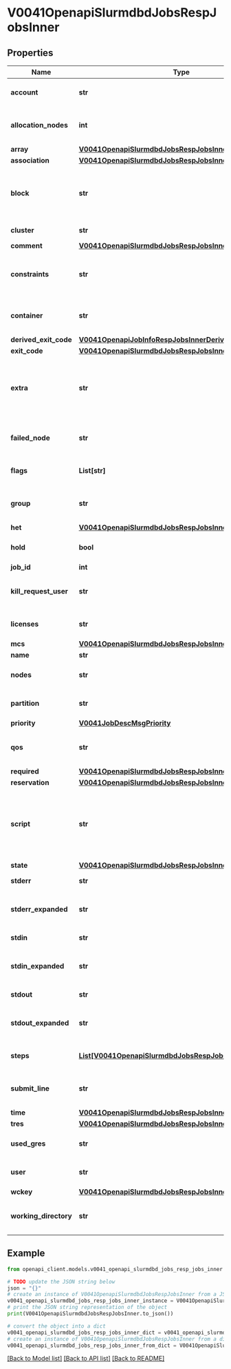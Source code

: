 # V0041OpenapiSlurmdbdJobsRespJobsInner


## Properties

Name | Type | Description | Notes
------------ | ------------- | ------------- | -------------
**account** | **str** | Account the job ran under | [optional] 
**allocation_nodes** | **int** | List of nodes allocated to the job | [optional] 
**array** | [**V0041OpenapiSlurmdbdJobsRespJobsInnerArray**](V0041OpenapiSlurmdbdJobsRespJobsInnerArray.md) |  | [optional] 
**association** | [**V0041OpenapiSlurmdbdJobsRespJobsInnerAssociation**](V0041OpenapiSlurmdbdJobsRespJobsInnerAssociation.md) |  | [optional] 
**block** | **str** | The name of the block to be used (used with Blue Gene systems) | [optional] 
**cluster** | **str** | Cluster name | [optional] 
**comment** | [**V0041OpenapiSlurmdbdJobsRespJobsInnerComment**](V0041OpenapiSlurmdbdJobsRespJobsInnerComment.md) |  | [optional] 
**constraints** | **str** | Feature(s) the job requested as a constraint | [optional] 
**container** | **str** | Absolute path to OCI container bundle | [optional] 
**derived_exit_code** | [**V0041OpenapiJobInfoRespJobsInnerDerivedExitCode**](V0041OpenapiJobInfoRespJobsInnerDerivedExitCode.md) |  | [optional] 
**exit_code** | [**V0041OpenapiSlurmdbdJobsRespJobsInnerExitCode**](V0041OpenapiSlurmdbdJobsRespJobsInnerExitCode.md) |  | [optional] 
**extra** | **str** | Arbitrary string used for node filtering if extra constraints are enabled | [optional] 
**failed_node** | **str** | Name of node that caused job failure | [optional] 
**flags** | **List[str]** | Flags associated with the job | [optional] 
**group** | **str** | Group ID of the user that owns the job | [optional] 
**het** | [**V0041OpenapiSlurmdbdJobsRespJobsInnerHet**](V0041OpenapiSlurmdbdJobsRespJobsInnerHet.md) |  | [optional] 
**hold** | **bool** | Hold (true) or release (false) job | [optional] 
**job_id** | **int** | Job ID | [optional] 
**kill_request_user** | **str** | User ID that requested termination of the job | [optional] 
**licenses** | **str** | License(s) required by the job | [optional] 
**mcs** | [**V0041OpenapiSlurmdbdJobsRespJobsInnerMcs**](V0041OpenapiSlurmdbdJobsRespJobsInnerMcs.md) |  | [optional] 
**name** | **str** | Job name | [optional] 
**nodes** | **str** | Node(s) allocated to the job | [optional] 
**partition** | **str** | Partition assigned to the job | [optional] 
**priority** | [**V0041JobDescMsgPriority**](V0041JobDescMsgPriority.md) |  | [optional] 
**qos** | **str** | Quality of Service assigned to the job | [optional] 
**required** | [**V0041OpenapiSlurmdbdJobsRespJobsInnerRequired**](V0041OpenapiSlurmdbdJobsRespJobsInnerRequired.md) |  | [optional] 
**reservation** | [**V0041OpenapiSlurmdbdJobsRespJobsInnerReservation**](V0041OpenapiSlurmdbdJobsRespJobsInnerReservation.md) |  | [optional] 
**script** | **str** | Job batch script; only the first component in a HetJob is populated or honored | [optional] 
**state** | [**V0041OpenapiSlurmdbdJobsRespJobsInnerState**](V0041OpenapiSlurmdbdJobsRespJobsInnerState.md) |  | [optional] 
**stderr** | **str** | Path to stderr file | [optional] 
**stderr_expanded** | **str** | Job stderr with expanded fields | [optional] 
**stdin** | **str** | Path to stdin file | [optional] 
**stdin_expanded** | **str** | Job stdin with expanded fields | [optional] 
**stdout** | **str** | Path to stdout file | [optional] 
**stdout_expanded** | **str** | Job stdout with expanded fields | [optional] 
**steps** | [**List[V0041OpenapiSlurmdbdJobsRespJobsInnerStepsInner]**](V0041OpenapiSlurmdbdJobsRespJobsInnerStepsInner.md) | Individual steps in the job | [optional] 
**submit_line** | **str** | Command used to submit the job | [optional] 
**time** | [**V0041OpenapiSlurmdbdJobsRespJobsInnerTime**](V0041OpenapiSlurmdbdJobsRespJobsInnerTime.md) |  | [optional] 
**tres** | [**V0041OpenapiSlurmdbdJobsRespJobsInnerTres**](V0041OpenapiSlurmdbdJobsRespJobsInnerTres.md) |  | [optional] 
**used_gres** | **str** | Generic resources used by job | [optional] 
**user** | **str** | User that owns the job | [optional] 
**wckey** | [**V0041OpenapiSlurmdbdJobsRespJobsInnerWckey**](V0041OpenapiSlurmdbdJobsRespJobsInnerWckey.md) |  | [optional] 
**working_directory** | **str** | Path to current working directory | [optional] 

## Example

```python
from openapi_client.models.v0041_openapi_slurmdbd_jobs_resp_jobs_inner import V0041OpenapiSlurmdbdJobsRespJobsInner

# TODO update the JSON string below
json = "{}"
# create an instance of V0041OpenapiSlurmdbdJobsRespJobsInner from a JSON string
v0041_openapi_slurmdbd_jobs_resp_jobs_inner_instance = V0041OpenapiSlurmdbdJobsRespJobsInner.from_json(json)
# print the JSON string representation of the object
print(V0041OpenapiSlurmdbdJobsRespJobsInner.to_json())

# convert the object into a dict
v0041_openapi_slurmdbd_jobs_resp_jobs_inner_dict = v0041_openapi_slurmdbd_jobs_resp_jobs_inner_instance.to_dict()
# create an instance of V0041OpenapiSlurmdbdJobsRespJobsInner from a dict
v0041_openapi_slurmdbd_jobs_resp_jobs_inner_from_dict = V0041OpenapiSlurmdbdJobsRespJobsInner.from_dict(v0041_openapi_slurmdbd_jobs_resp_jobs_inner_dict)
```
[[Back to Model list]](../README.md#documentation-for-models) [[Back to API list]](../README.md#documentation-for-api-endpoints) [[Back to README]](../README.md)


